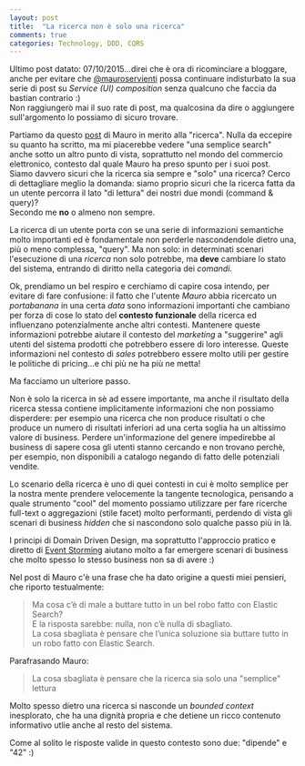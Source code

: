 ```yaml
---
layout: post
title:  "La ricerca non è solo una ricerca"
comments: true
categories: Technology, DDD, CQRS
---
```


Ultimo post datato: 07/10/2015...direi che è ora di ricominciare a bloggare, anche per evitare che [@mauroservienti](http://blogs.ugidotnet.org/topics) possa continuare indisturbato la sua serie di post su _Service (UI) composition_ senza qualcuno che faccia da bastian contrario :)  
Non raggiungerò mai il suo rate di post, ma qualcosina da dire o aggiungere sull'argomento lo possiamo di sicuro trovare.

Partiamo da questo [post](http://blogs.ugidotnet.org/topics/archive/2016/12/09/services-ui-composition-la-ricerca-maledetti-utenti.aspx) di Mauro in merito alla "ricerca". Nulla da eccepire su quanto ha scritto, ma mi piacerebbe vedere "una semplice search" anche sotto un altro punto di vista, soprattutto nel mondo del commercio elettronico, contesto dal quale Mauro ha preso spunto per i suoi post.  
Siamo davvero sicuri che la ricerca sia sempre e "solo" una ricerca? Cerco di dettagliare meglio la domanda: siamo proprio sicuri che la ricerca fatta da un utente percorra il lato "di lettura" dei nostri due mondi (command & query)?  
Secondo me **no** o almeno non sempre.

La ricerca di un utente porta con se una serie di informazioni semantiche molto importanti ed è fondamentale non perderle nascondendole dietro una, più o meno complessa, "query". Ma non solo: in determinati scenari l'esecuzione di una _ricerca_ non solo potrebbe, ma **deve** cambiare lo stato del sistema, entrando di diritto nella categoria dei _comandi_.  

Ok, prendiamo un bel respiro e cerchiamo di capire cosa intendo, per evitare di fare confusione: il fatto che l'utente _Mauro_ abbia ricercato un _portabanana_ in una certa _data_ sono informazioni importanti che cambiano per forza di cose lo stato del **contesto funzionale** della ricerca ed influenzano potenzialmente anche altri contesti.
Mantenere queste informazioni potrebbe aiutare il contesto del _marketing_ a "suggerire" agli utenti del sistema prodotti che potrebbero essere di loro interesse. Queste informazioni nel contesto di _sales_ potrebbero essere molto utili per gestire le politiche di pricing...e chi più ne ha più ne metta!

Ma facciamo un ulteriore passo.  

Non è solo la ricerca in sè ad essere importante, ma anche il risultato della ricerca stessa contiene implicitamente informazioni che non possiamo disperdere: per esempio una ricerca che non produce risultati o che produce un numero di risultati inferiori ad una certa soglia ha un altissimo valore di business. Perdere un'informazione del genere impedirebbe al business di sapere cosa gli utenti stanno cercando e non trovano perchè, per esempio, non disponibili a catalogo negando di fatto delle potenziali vendite.

Lo scenario della ricerca è uno di quei contesti in cui è molto semplice per la nostra mente prendere velocemente la tangente tecnologica, pensando a quale strumento "cool" del momento possiamo utilizzare per fare ricerche full-text o aggregazioni (stile facet) molto performanti, perdendo di vista gli scenari di business _hidden_ che si nascondono solo qualche passo più in là.  

I principi di Domain Driven Design, ma soprattutto l'approccio pratico e diretto di [Event Storming](http://ziobrando.blogspot.it/2013/11/introducing-event-storming.html) aiutano molto a far emergere scenari di business che molto spesso lo stesso business non sa di avere :)

Nel post di Mauro c'è una frase che ha dato origine a questi miei pensieri, che riporto testualmente:

> Ma cosa c’è di male a buttare tutto in un bel robo fatto con Elastic Search?   
> E la risposta sarebbe: nulla, non c’è nulla di sbagliato.  
> La cosa sbagliata è pensare che l’unica soluzione sia buttare tutto in un robo fatto con Elastic Search.

Parafrasando Mauro:

> La cosa sbagliata è pensare che la ricerca sia solo una "semplice" lettura

Molto spesso dietro una ricerca si nasconde un _bounded context_ inesplorato, che ha una dignità propria e che detiene un ricco contenuto informativo utlie anche al resto del sistema.

Come al solito le risposte valide in questo contesto sono due: "dipende" e "42" :)
